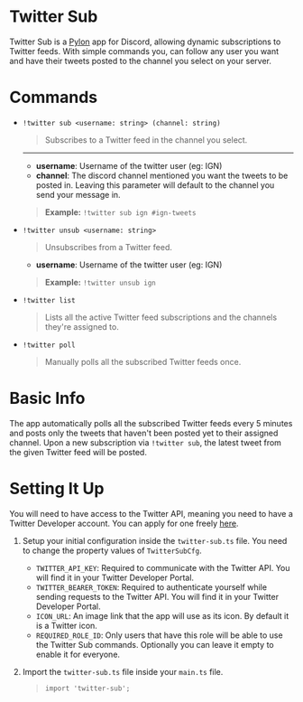 # Twitter Sub

Twitter Sub is a [Pylon](https://pylon.bot) app for Discord, allowing dynamic subscriptions to Twitter feeds. With simple commands you, can follow any user you want and have their tweets posted to the channel you select on your server.

# Commands

*  `!twitter sub <username: string> (channel: string)`
    > Subscribes to a Twitter feed in the channel you select.
    ---
    - **username**: Username of the twitter user (eg: IGN)
    - **channel**: The discord channel mentioned you want the tweets to be posted in. Leaving this parameter will default to the channel you send your message in.
    > **Example:** `!twitter sub ign #ign-tweets`

* `!twitter unsub <username: string>`
    > Unsubscribes from a Twitter feed.
    - **username**: Username of the twitter user (eg: IGN)
    > **Example:** `!twitter unsub ign`

* `!twitter list`
    > Lists all the active Twitter feed subscriptions and the channels they're assigned to.

* `!twitter poll`
    > Manually polls all the subscribed Twitter feeds once.

# Basic Info

The app automatically polls all the subscribed Twitter feeds every 5 minutes and posts only the tweets that haven't been posted yet to their assigned channel. Upon a new subscription via `!twitter sub`, the latest tweet from the given Twitter feed will be posted.

# Setting It Up

You will need to have access to the Twitter API, meaning you need to have a Twitter Developer account. You can apply for one freely [here](https://developer.twitter.com/en/apply-for-access).

1. Setup your initial configuration inside the `twitter-sub.ts` file. You need to change the property values of `TwitterSubCfg`.
    * `TWITTER_API_KEY`: Required to communicate with the Twitter API. You will find it in your Twitter Developer Portal.
    * `TWITTER_BEARER_TOKEN`: Required to authenticate yourself while sending requests to the Twitter API. You will find it in your Twitter Developer Portal.
    * `ICON_URL`: An image link that the app will use as its icon. By default it is a Twitter icon.
    * `REQUIRED_ROLE_ID`: Only users that have this role will be able to use the Twitter Sub commands. Optionally you can leave it empty to enable it for everyone.

2. Import the `twitter-sub.ts` file inside your `main.ts` file.
    > `import 'twitter-sub';`

